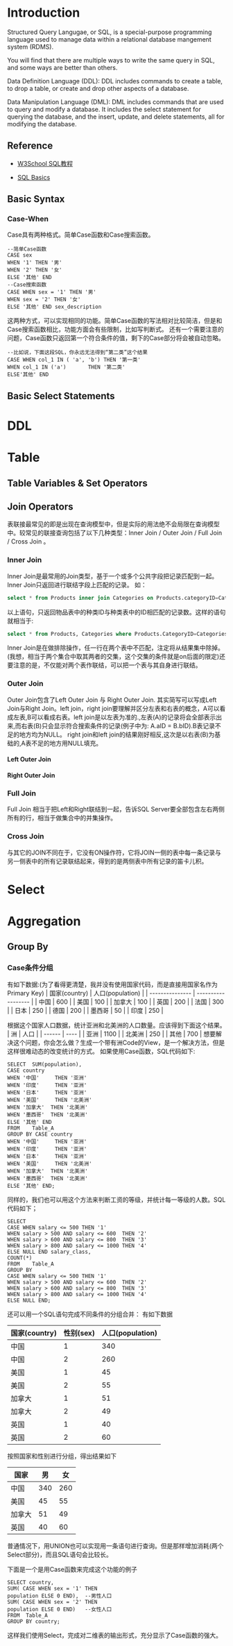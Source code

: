 



# Introduction





Structured Query Langugae, or SQL, is a special-purpose programming language used to manage data within a relational database mangement system (RDMS).

You will find that there are multiple ways to write the same query in SQL, and some ways are better than others.



Data Definition Language (DDL): DDL includes commands to create a table, to drop a table, or create and drop other aspects of a database.

Data Manipulation Language (DML): DML includes commands that are used to query and modify a database. It includes the select statement for querying the database, and the insert, update, and delete statements, all for modifying the database.

## Reference

- [W3School SQL教程](https://wizardforcel.gitbooks.io/w3school-sql/content/part1.html)

- [SQL Basics](https://hgducharme.gitbooks.io/sql-basics/content/basic_syntax/README.html)

## Basic Syntax

### Case-When

Case具有两种格式。简单Case函数和Case搜索函数。

```
--简单Case函数
CASE sex
WHEN '1' THEN '男'
WHEN '2' THEN '女'
ELSE '其他' END
--Case搜索函数
CASE WHEN sex = '1' THEN '男'
WHEN sex = '2' THEN '女'
ELSE '其他' END sex_description
```

这两种方式，可以实现相同的功能。简单Case函数的写法相对比较简洁，但是和Case搜索函数相比，功能方面会有些限制，比如写判断式。 
还有一个需要注意的问题，Case函数只返回第一个符合条件的值，剩下的Case部分将会被自动忽略。 

```
--比如说，下面这段SQL，你永远无法得到“第二类”这个结果
CASE WHEN col_1 IN ( 'a', 'b') THEN '第一类'
WHEN col_1 IN ('a')       THEN '第二类'
ELSE'其他' END
```
## Basic Select Statements



# DDL



# Table



## Table Variables & Set Operators



## Join Operators

表联接最常见的即是出现在查询模型中，但是实际的用法绝不会局限在查询模型中。较常见的联接查询包括了以下几种类型：Inner Join  / Outer Join / Full Join / Cross Join 。

### Inner Join


Inner Join是最常用的Join类型，基于一个或多个公共字段把记录匹配到一起。Inner Join只返回进行联结字段上匹配的记录。 如：


``` sql
select * from Products inner join Categories on Products.categoryID=Categories.CategoryID 
```


以上语句，只返回物品表中的种类ID与种类表中的ID相匹配的记录数。这样的语句就相当于: 
``` sql
select * from Products, Categories where Products.CategoryID=Categories.CategoryID
```
Inner Join是在做排除操作，任一行在两个表中不匹配，注定将从结果集中除掉。(我想，相当于两个集合中取其两者的交集，这个交集的条件就是on后面的限定)还要注意的是，不仅能对两个表作联结，可以把一个表与其自身进行联结。

### Outer Join

Outer Join包含了Left Outer Join 与 Right Outer Join. 其实简写可以写成Left Join与Right Join。left join，right join要理解并区分左表和右表的概念，A可以看成左表,B可以看成右表。left join是以左表为准的.,左表(A)的记录将会全部表示出来,而右表(B)只会显示符合搜索条件的记录(例子中为: A.aID = B.bID).B表记录不足的地方均为NULL。 right join和left join的结果刚好相反,这次是以右表(B)为基础的,A表不足的地方用NULL填充。

#### Left Outer Join

#### Right Outer Join

### Full Join


Full Join 相当于把Left和Right联结到一起，告诉SQL Server要全部包含左右两侧所有的行，相当于做集合中的并集操作。


### Cross Join


与其它的JOIN不同在于，它没有ON操作符，它将JOIN一侧的表中每一条记录与另一侧表中的所有记录联结起来，得到的是两侧表中所有记录的笛卡儿积。


# Select

## 

# Aggregation
## Group By
### Case条件分组
有如下数据:(为了看得更清楚，我并没有使用国家代码，而是直接用国家名作为Primary Key)
| 国家(country) | 人口(population) |
| --------------- | ------------------ |
| 中国            | 600                |
| 美国            | 100                |
| 加拿大          | 100                |
| 英国            | 200                |
| 法国            | 300                |
| 日本            | 250                |
| 德国            | 200                |
| 墨西哥          | 50                 |
| 印度            | 250                |

根据这个国家人口数据，统计亚洲和北美洲的人口数量。应该得到下面这个结果。
| 洲     | 人口 |
| ------ | ---- |
| 亚洲   | 1100 |
| 北美洲 | 250  |
| 其他   | 700  |
想要解决这个问题，你会怎么做？生成一个带有洲Code的View，是一个解决方法，但是这样很难动态的改变统计的方式。 
如果使用Case函数，SQL代码如下:
```
SELECT  SUM(population),
CASE country
WHEN '中国'     THEN '亚洲'
WHEN '印度'     THEN '亚洲'
WHEN '日本'     THEN '亚洲'
WHEN '美国'     THEN '北美洲'
WHEN '加拿大'  THEN '北美洲'
WHEN '墨西哥'  THEN '北美洲'
ELSE '其他' END
FROM    Table_A
GROUP BY CASE country
WHEN '中国'     THEN '亚洲'
WHEN '印度'     THEN '亚洲'
WHEN '日本'     THEN '亚洲'
WHEN '美国'     THEN '北美洲'
WHEN '加拿大'  THEN '北美洲'
WHEN '墨西哥'  THEN '北美洲'
ELSE '其他' END;
```
同样的，我们也可以用这个方法来判断工资的等级，并统计每一等级的人数。SQL代码如下； 
```
SELECT
CASE WHEN salary <= 500 THEN '1'
WHEN salary > 500 AND salary <= 600  THEN '2'
WHEN salary > 600 AND salary <= 800  THEN '3'
WHEN salary > 800 AND salary <= 1000 THEN '4'
ELSE NULL END salary_class,
COUNT(*)
FROM    Table_A
GROUP BY
CASE WHEN salary <= 500 THEN '1'
WHEN salary > 500 AND salary <= 600  THEN '2'
WHEN salary > 600 AND salary <= 800  THEN '3'
WHEN salary > 800 AND salary <= 1000 THEN '4'
ELSE NULL END;
```
还可以用一个SQL语句完成不同条件的分组合并：
有如下数据 

| 国家(country) | 性别(sex) | 人口(population) |
| --------------- | ----------- | ------------------ |
| 中国            | 1           | 340                |
| 中国            | 2           | 260                |
| 美国            | 1           | 45                 |
| 美国            | 2           | 55                 |
| 加拿大          | 1           | 51                 |
| 加拿大          | 2           | 49                 |
| 英国            | 1           | 40                 |
| 英国            | 2           | 60                 |

按照国家和性别进行分组，得出结果如下 

| 国家   | 男  | 女  |
| ------ | --- | --- |
| 中国   | 340 | 260 |
| 美国   | 45  | 55  |
| 加拿大 | 51  | 49  |
| 英国   | 40  | 60  |

普通情况下，用UNION也可以实现用一条语句进行查询。但是那样增加消耗(两个Select部分)，而且SQL语句会比较长。 

下面是一个是用Case函数来完成这个功能的例子 

```
SELECT country,
SUM( CASE WHEN sex = '1' THEN
population ELSE 0 END),  --男性人口
SUM( CASE WHEN sex = '2' THEN
population ELSE 0 END)   --女性人口
FROM  Table_A
GROUP BY country;
```

这样我们使用Select，完成对二维表的输出形式，充分显示了Case函数的强大。 







